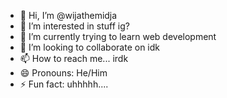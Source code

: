 - 👋 Hi, I’m @wijathemidja
- 👀 I’m interested in stuff ig?
- 🌱 I’m currently trying to learn web development 
- 💞️ I’m looking to collaborate on idk
- 📫 How to reach me... irdk
- 😄 Pronouns: He/Him
- ⚡ Fun fact: uhhhhh....

<!---
wijathemidja/wijathemidja is a ✨ special ✨ repository because its `README.md` (this file) appears on your GitHub profile.
You can click the Preview link to take a look at your changes.
--->

